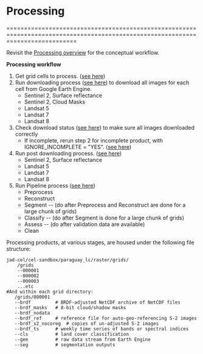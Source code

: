 # Processing
================================================================================================================================

Revisit the [Processing overview](processing_overview) for the conceptual workflow.

**Processing workflow**
1. Get grid cells to process. ([see here](GetCells))
2. Run downloading process ([see here](downloading)) to download all images for each cell from Google Earth Engine.
    * Sentinel 2, Surface reflectance
    * Sentinel 2, Cloud Masks
    * Landsat 5
    * Landsat 7
    * Landsat 8
3. Check download status ([see here](checkDownload)) to make sure all images downloaded correctly
    * If incomplete, rerun step 2 for incomplete product, with IGNORE_INCOMPLETE = "YES". ([see here](incomplete))
4. Run post downloading process. ([see here](post))
    * Sentinel 2, Surface reflectance
    * Landsat 5
    * Landsat 7
    * Landsat 8
5. Run Pipeline process ([see here](pipeline))
    * Preprocess
    * Reconstruct
    * Segment -- (do after Preprocess and Reconstruct are done for a large chunk of grids)
    * Classify -- (do after Segment is done for a large chunk of grids)
    * Assess  -- (do after validation data are available)
    * Clean

Processing products, at various stages, are housed under the following file structure:
```
jad-cel/cel-sandbox/paraguay_lc/raster/grids/
    /grids  
    --000001  
    --000002  
    --000003  
    ...etc
#And within each grid directory:
   /grids/000001  
   --brdf         # BRDF-adjusted NetCDF archive of NetCDF files  
   --brdf_masks   # 8-bit cloud/shadow masks  
   --brdf_nodata  
   --brdf_ref     # reference file for auto-geo-referencing S-2 images  
   --brdf_s2_nocoreg  # copies of un-adjusted S-2 images  
   --brdf_ts      # weekly time series of bands or spectral indices  
   --cls          # land cover classification  
   --gee          # raw data stream from Earth Engine  
   --seg          # segmentation outputs
```
